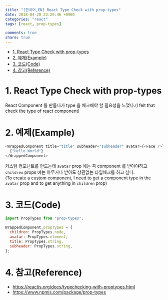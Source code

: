 ```yaml
---
title: "[한국어,EN] React Type Check with prop-types"
date: 2018-04-20 23:29:46 +0900
categories: "react"
tags: [react, prop-types]

comments: true
share: true
---
```


<!-- TOC -->

- [1. React Type Check with prop-types](#1-react-type-check-with-prop-types)
- [2. 예제(Example)](#2-예제example)
- [3. 코드(Code)](#3-코드code)
- [4. 참고(Reference)](#4-참고reference)

<!-- /TOC -->

# 1. React Type Check with prop-types

React Component 를 만들다가 type 을 체크해야 할 필요성을 느꼈다.(I felt that check the type of react component)

# 2. 예제(Example)

```js
<WrappedComponent title="title" subheader="subheader" avatar={<Face />}>
  {"Hello World"}
</WrappedComponent>
```

커스텀 컴포넌트를 만드는데 `avatar` prop 에는 꼭 component 를 받아야하고 `children` props 에는 아무거나 받아도 상관없는 타입체크를 하고 싶다.  
(To create a custom component, I need to get a component type in the `avatar` prop and to get anything in `children` prop)

# 3. 코드(Code)

```js
import PropTypes from "prop-types";

WrappedComponent.propTypes = {
  children: PropTypes.node,
  avatar: PropTypes.element,
  title: PropTypes.string,
  subheader: PropTypes.string,
};
```

# 4. 참고(Reference)

- https://reactjs.org/docs/typechecking-with-proptypes.html
- https://www.npmjs.com/package/prop-types
